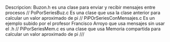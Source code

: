 Descripcion:
Buzon.h es una clase para enviar y recibir mensajes entre procesos //
PoPorSeriesBuz.c Es una clase que usa la clase anterior para calcular un valor aproximado de pi //
PiPOrSeriesConMensajes.c Es un ejemplo subido por el profesor Francisco Arroyo que usa mensajes sin usar el .h //
PiPorSeriesMem.c es una clase que usa Memoria compartida para calcular un valor aproximado de pi ///
